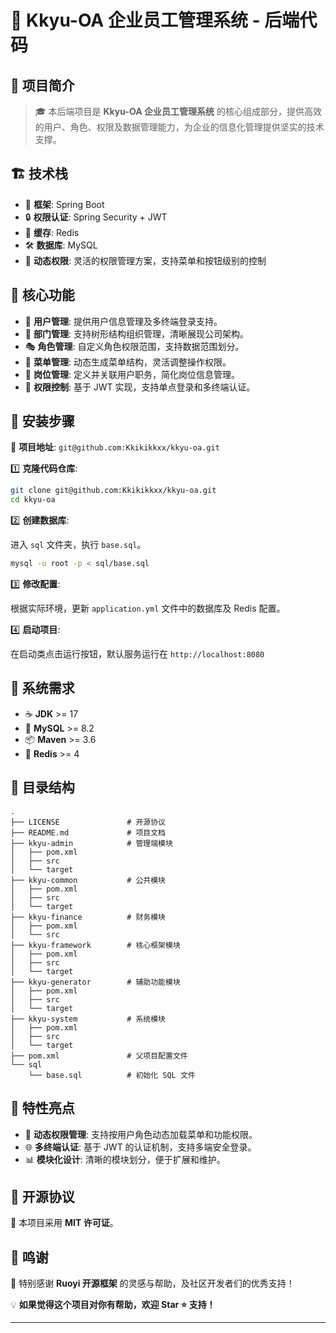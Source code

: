 # 🌟 Kkyu-OA 企业员工管理系统 - 后端代码

## 📝 项目简介

> 🎓 本后端项目是 **Kkyu-OA 企业员工管理系统** 的核心组成部分，提供高效的用户、角色、权限及数据管理能力，为企业的信息化管理提供坚实的技术支撑。

## 🏗️ 技术栈

- 🌟 **框架**: Spring Boot
- 🔒 **权限认证**: Spring Security + JWT
- 🚀 **缓存**: Redis
- 🛠 **数据库**: MySQL
- 📜 **动态权限**: 灵活的权限管理方案，支持菜单和按钮级别的控制

## 📌 核心功能

- 👥 **用户管理**: 提供用户信息管理及多终端登录支持。
- 🏢 **部门管理**: 支持树形结构组织管理，清晰展现公司架构。
- 🎭 **角色管理**: 自定义角色权限范围，支持数据范围划分。
- 📑 **菜单管理**: 动态生成菜单结构，灵活调整操作权限。
- 💼 **岗位管理**: 定义并关联用户职务，简化岗位信息管理。
- 🔐 **权限控制**: 基于 JWT 实现，支持单点登录和多终端认证。

## 🚀 安装步骤

📌 **项目地址**: `git@github.com:Kkikikkxx/kkyu-oa.git`

1️⃣ **克隆代码仓库**:

   ```bash
   git clone git@github.com:Kkikikkxx/kkyu-oa.git
   cd kkyu-oa
   ```

2️⃣ **创建数据库**:

进入 `sql` 文件夹，执行 `base.sql`。

   ```bash
   mysql -u root -p < sql/base.sql
   ```

3️⃣ **修改配置**:

根据实际环境，更新 `application.yml` 文件中的数据库及 Redis 配置。

4️⃣ **启动项目**:

在启动类点击运行按钮，默认服务运行在 `http://localhost:8080`

## 🔧 系统需求

- ☕ **JDK** >= 17
- 🐬 **MySQL** >= 8.2
- 📦 **Maven** >= 3.6
- 🔴 **Redis** >= 4

## 📂 目录结构

```plaintext
.
├── LICENSE               # 开源协议
├── README.md             # 项目文档
├── kkyu-admin            # 管理端模块
│   ├── pom.xml
│   ├── src
│   └── target
├── kkyu-common           # 公共模块
│   ├── pom.xml
│   ├── src
│   └── target
├── kkyu-finance          # 财务模块
│   ├── pom.xml
│   └── src
├── kkyu-framework        # 核心框架模块
│   ├── pom.xml
│   ├── src
│   └── target
├── kkyu-generator        # 辅助功能模块
│   ├── pom.xml
│   ├── src
│   └── target
├── kkyu-system           # 系统模块
│   ├── pom.xml
│   ├── src
│   └── target
├── pom.xml               # 父项目配置文件
└── sql
    └── base.sql          # 初始化 SQL 文件
```

## 🌟 特性亮点

- 🔄 **动态权限管理**: 支持按用户角色动态加载菜单和功能权限。
- 🌐 **多终端认证**: 基于 JWT 的认证机制，支持多端安全登录。
- 📊 **模块化设计**: 清晰的模块划分，便于扩展和维护。

## 📜 开源协议

📄 本项目采用 **MIT 许可证**。

## 🎉 鸣谢

🙏 特别感谢 **Ruoyi 开源框架** 的灵感与帮助，及社区开发者们的优秀支持！

💡 **如果觉得这个项目对你有帮助，欢迎 Star ⭐️ 支持！**

---
